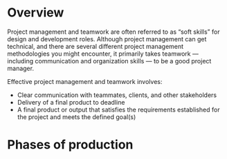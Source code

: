 # Overview

Project management and teamwork are often referred to as “soft skills” for design and development roles. Although project management can get technical, and there are several different project management methodologies you might encounter, it primarily takes teamwork — including communication and organization skills — to be a good project manager. 

Effective project management and teamwork involves:

- Clear communication with teammates, clients, and other stakeholders
- Delivery of a final product to deadline
- A final product or output that satisfies the requirements established for the project and meets the defined goal(s)

# Phases of production
